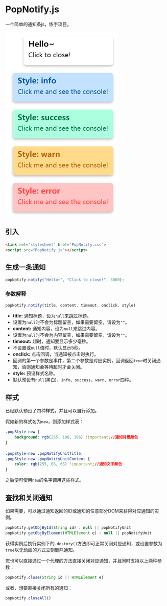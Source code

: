 # PopNotify.js
一个简单的通知条js，练手项目。

![PopNotify.js](image.png)

## 引入
```html
<link rel="stylesheet" href="PopNotify.css">
<script src="PopNotify.js"></script>
```

## 生成一条通知
```js
popNotify.notify("Hello~", "Click to close!", 5000);
```

### 参数解释
```js
popNotify.notify(title, content, timeout, onclick, style)
```
* **title:** 通知标题，设为`null`来跳过标题。
 * 设置为`null`时不会为标题留空，如果需要留空，请设为`""`。
* **content:** 通知内容，设为`null`来跳过内容。
 * 设置为`null`时不会为内容留空，如果需要留空，请设为`""`。
* **timeout:** 超时，通知要显示多少毫秒。
 * 不设置或`null`值时，默认显示5秒。
* **onclick:** 点击回调，当通知被点击时执行。
 * 回调的第一个参数是事件，第二个参数是对应实例，回调返回`true`时关闭通知，否则通知会等待超时才会关闭。
* **style:** 预设样式名称。
 * 默认预设有`null`(黑白)、`info`、`success`、`warn`、`error`四种。
 
## 样式
已经默认预设了四种样式，并且可以自行添加。

假如新的样式名为`new`，则添加样式表：

```css
.popStyle-new {
    background: rgb(255, 196, 196) !important;//通知背景颜色
}

.popStyle-new .popNotifyUnitTitle,
.popStyle-new .popNotifyUnitContent {
    color: rgb(255, 66, 66) !important;//通知文字颜色
}
```
之后便可使用`new`的名字调用这些样式。

## 查找和关闭通知
如果需要，可以通过通知返回的ID或通知的任意部分DOM来获得对应通知的实例。
```js
popNotify.getObjById(String id) : null || popNotifyUnit
popNotify.getObjByElement(HTMLElement e) : null || popNotifyUnit
```
获得实例后执行实例下的`.destory()`方法即可正常关闭对应通知，或设置参数为`true`以无动画的方式立刻删除通知。

您也可以直接通过一个代理的方法直接关闭对应通知，并且同时支持以上两种参数：
```js
popNotify.close(String id || HTMLElement e)
```

或者，想要直接关闭所有的通知：
```js
popNotify.closeAll()
```
